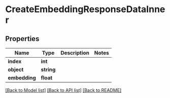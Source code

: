 # CreateEmbeddingResponseDataInner

## Properties
Name | Type | Description | Notes
------------ | ------------- | ------------- | -------------
**index** | **int** |  | 
**object** | **string** |  | 
**embedding** | **float** |  | 

[[Back to Model list]](../README.md#documentation-for-models) [[Back to API list]](../README.md#documentation-for-api-endpoints) [[Back to README]](../README.md)


